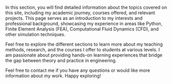 In this section, you will find detailed information about the topics covered on this site, including my academic journey, courses offered, and relevant projects. This page serves as an introduction to my interests and professional background, showcasing my experience in areas like Python, Finite Element Analysis (FEA), Computational Fluid Dynamics (CFD), and other simulation techniques.

Feel free to explore the different sections to learn more about my teaching methods, research, and the courses I offer to students at various levels. I am passionate about providing hands-on learning experiences that bridge the gap between theory and practice in engineering.

Feel free to contact me if you have any questions or would like more information about my work. Happy exploring!
